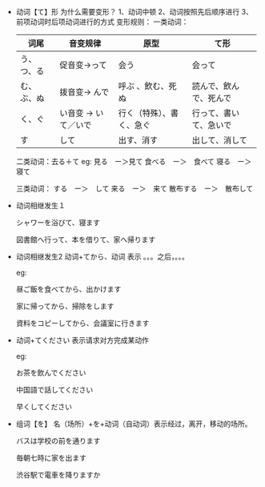 * 动词【て】形  为什么需要变形？
  1、动词中顿 2、动词按照先后顺序进行 3、前项动词时后项动词进行的方式
  变形规则：
  一类动词：


  | 词尾       | 音变规律             | 原型                     | て形                   |
  | ---------- | -------------------- | ------------------------ | ---------------------- |
  | う、つ、る | 促音变->って         | 会う                     | 会って                 |
  | む、ぶ、ぬ | 拨音变-> んで        | 呼ぶ  、飲む、死ぬ       | 読んで、飲んで、死んで |
  | く、ぐ     | い音变 -> いて／いで | 行く（特殊）、書く、急ぐ | 行って、書いて、急いで |
  | す         | して                 | 出す、消す               | 出して、消して         |

  二类动词：去る＋て
  eg:
  見る　ー＞見て
  食べる　ー＞　食べて
  寝る　ー＞　寝て

  三类动词：
  する　ー＞　して
  来る　ー＞　来て
  散布する　ー＞　散布して
* 动词相继发生１

  シャワーを浴びて、寝ます

  図書館へ行って、本を借りて、家へ帰ります
* 动词相继发生2    动词+てから、动词  表示 。。。之后，。。。

  eg:

  昼ご飯を食べてから、出かけます

  家に帰ってから、掃除をします

  資料をコピーしてから、会議室に行きます
* 动词+てください 表示请求对方完成某动作

  eg:

  お茶を飲んでください

  中国語で話してください

  早くしてください
* 组词【を】 名（场所）+を+动词（自动词）表示经过，离开，移动的场所。

  バスは学校の前を通ります

  毎朝七時に家を出ます

  渋谷駅で電車を降りますか
